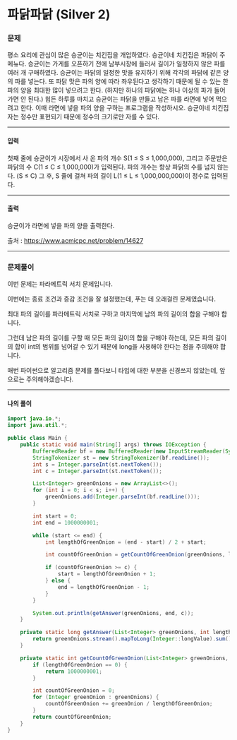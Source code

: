# 파닭파닭 (Silver 2)

### 문제

평소 요리에 관심이 많은 승균이는 치킨집을 개업하였다. 승균이네 치킨집은 파닭이 주메뉴다. 승균이는 가게를 오픈하기 전에 남부시장에 들러서 길이가 일정하지 않은 파를 여러 개 구매하였다. 승균이는 파닭의 일정한 맛을 유지하기 위해 각각의 파닭에 같은 양의 파를 넣는다. 또 파닭 맛은 파의 양에 따라 좌우된다고 생각하기 때문에 될 수 있는 한 파의 양을 최대한 많이 넣으려고 한다. (하지만 하나의 파닭에는 하나 이상의 파가 들어가면 안 된다.) 힘든 하루를 마치고 승균이는 파닭을 만들고 남은 파를 라면에 넣어 먹으려고 한다. 이때 라면에 넣을 파의 양을 구하는 프로그램을 작성하시오. 승균이네 치킨집 자는 정수만 표현되기 때문에 정수의 크기로만 자를 수 있다.

---

#### 입력

첫째 줄에 승균이가 시장에서 사 온 파의 개수 S(1 ≤ S ≤ 1,000,000), 그리고 주문받은 파닭의 수 C(1 ≤ C ≤ 1,000,000)가 입력된다. 파의 개수는 항상 파닭의 수를 넘지 않는다. (S ≤ C) 그 후, S 줄에 걸쳐 파의 길이 L(1 ≤ L ≤ 1,000,000,000)이 정수로 입력된다.

---

#### 출력

승균이가 라면에 넣을 파의 양을 출력한다.

출처 : https://www.acmicpc.net/problem/14627

---

### 문제풀이

이번 문제는 파라메트릭 서치 문제입니다.

이번에는 종료 조건과 증감 조건을 잘 설정했는데, 푸는 데 오래걸린 문제였습니다.

최대 파의 길이를 파라메트릭 서치로 구하고 마지막에 남의 파의 길이의 합을 구해야 합니다.

그런데 남은 파의 길이를 구할 때 모든 파의 길이의 합을 구해야 하는데, 모든 파의 길이의 합이 int의 범위를 넘어갈 수 있기 때문에 long을 사용해야 한다는 점을 주의해야 합니다.

매번 파이썬으로 알고리즘 문제를 풀다보니 타입에 대한 부분을 신경쓰지 않았는데, 앞으로는 주의해야겠습니다.

---

#### 나의 풀이

~~~java
import java.io.*;
import java.util.*;

public class Main {
    public static void main(String[] args) throws IOException {
        BufferedReader bf = new BufferedReader(new InputStreamReader(System.in));
        StringTokenizer st = new StringTokenizer(bf.readLine());
        int s = Integer.parseInt(st.nextToken());
        int c = Integer.parseInt(st.nextToken());

        List<Integer> greenOnions = new ArrayList<>();
        for (int i = 0; i < s; i++) {
            greenOnions.add(Integer.parseInt(bf.readLine()));
        }

        int start = 0;
        int end = 1000000001;

        while (start <= end) {
            int lengthOfGreenOnion = (end - start) / 2 + start;

            int countOfGreenOnion = getCountOfGreenOnion(greenOnions, lengthOfGreenOnion);

            if (countOfGreenOnion >= c) {
                start = lengthOfGreenOnion + 1;
            } else {
                end = lengthOfGreenOnion - 1;
            }
        }

        System.out.println(getAnswer(greenOnions, end, c));
    }

    private static long getAnswer(List<Integer> greenOnions, int lengthOfGreenOnion, int countOfChicken) {
        return greenOnions.stream().mapToLong(Integer::longValue).sum() - ((long) lengthOfGreenOnion * countOfChicken);
    }

    private static int getCountOfGreenOnion(List<Integer> greenOnions, int lengthOfGreenOnion) {
        if (lengthOfGreenOnion == 0) {
            return 1000000001;
        }

        int countOfGreenOnion = 0;
        for (Integer greenOnion : greenOnions) {
            countOfGreenOnion += greenOnion / lengthOfGreenOnion;
        }
        return countOfGreenOnion;
    }
}
~~~
